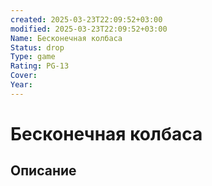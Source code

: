 ```yaml
---
created: 2025-03-23T22:09:52+03:00
modified: 2025-03-23T22:09:52+03:00
Name: Бесконечная колбаса
Status: drop
Type: game
Rating: PG-13
Cover: 
Year:
---
```


# Бесконечная колбаса





## Описание


